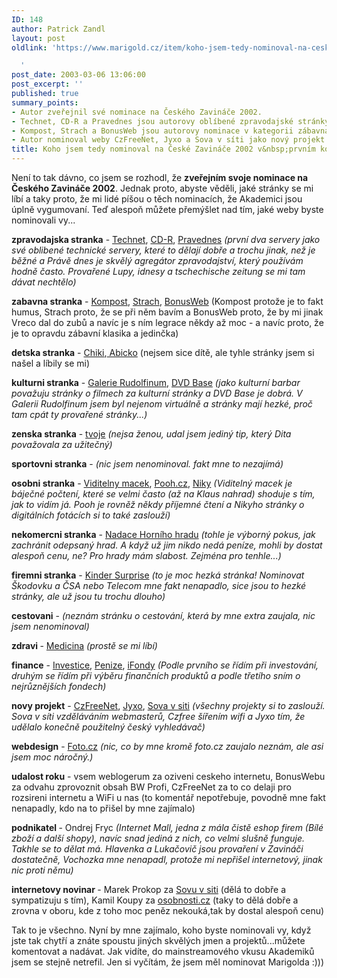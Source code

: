 ```yaml
---
ID: 148
author: Patrick Zandl
layout: post
oldlink: 'https://www.marigold.cz/item/koho-jsem-tedy-nominoval-na-ceske-zavinace-2002-v-prvnim-kole

  '
post_date: 2003-03-06 13:06:00
post_excerpt: ''
published: true
summary_points:
- Autor zveřejnil své nominace na Českého Zavináče 2002.
- Technet, CD-R a Pravednes jsou autorovy oblíbené zpravodajské stránky.
- Kompost, Strach a BonusWeb jsou autorovy nominace v kategorii zábavná stránka.
- Autor nominoval weby CzFreeNet, Jyxo a Sova v síti jako nový projekt.
title: Koho jsem tedy nominoval na České Zavináče 2002 v&nbsp;prvním kole?
---
```


<p>
Není to tak dávno, co jsem se rozhodl, že <STRONG>zveřejním svoje nominace na Českého Zavináče 2002</STRONG>. Jednak proto, abyste věděli, jaké stránky se mi líbí a taky proto, že mi lidé píšou o těch nominacích, že Akademici jsou úplně vygumovaní. Teď alespoň můžete přemýšlet nad tím, jaké weby byste nominovali vy...</p>

<p>
<STRONG>zpravodajska stranka</STRONG> - <A href="http://www.technet.cz/">Technet</A>, <A href="http://www.cdr.cz/">CD-R</A>, <A href="http://www.pravednes.cz/">Pravednes</A> <I>(první dva servery jako své oblibené technické servery, které to dělají dobře a trochu jinak, než je běžné a Právě dnes je skvělý agregátor zpravodajství, který používám hodně často. Provařené Lupy, idnesy a tschechische zeitung se mi tam dávat nechtělo)</I> </p>

<p>
<STRONG>zabavna stranka</STRONG> - <A href="http://www.kompost.cz/">Kompost</A>, <A href="http://www.strach.cz/">Strach</A>, <A href="http://www.bonusweb.cz/">BonusWeb</A> (Kompost protože je to fakt humus, Strach proto, že se při něm bavím a BonusWeb proto, že by mi jinak Vreco dal do zubů a navíc je s ním legrace někdy až moc - a navíc proto, že je to opravdu zábavní klasika a jedinčka) </p>

<p>
<STRONG>detska stranka</STRONG> - <A href="http://www.chiki.cz/">Chiki</A>,<A href="http://www.abicko.cz/"> Abicko</A> (nejsem sice dítě, ale tyhle stránky jsem si našel a líbily se mi) </p>

<p>
<STRONG>kulturni stranka</STRONG> - <A href="http://http://www.galerierudolfinum.cz/cs">Galerie Rudolfinum</A>, <A href="http://www.dvdbase.cz/">DVD Base</A> <I>(jako kulturní barbar považuju stránky o filmech za kulturní stránky a DVD Base je dobrá. V Galerii Rudolfinum jsem byl nejenom virtuálně a stránky mají hezké, proč tam cpát ty provařené stránky...)</I> </p>

<p>
<STRONG>zenska stranka</STRONG> - <A href="http://www.tvoje.cz/">tvoje</A> <I>(nejsa ženou, udal jsem jediný tip, který Dita považovala za užitečný)</I> </p>

<p>
<STRONG>sportovni stranka</STRONG> - <I>(nic jsem nenominoval. fakt mne to nezajímá)</I> </p>

<p>
<STRONG>osobni stranka</STRONG> - <A href="http://www.viditelnymacek.cz/">Viditelny macek</A>, <A href="http://www.pooh.cz/">Pooh.cz</A>, <A href="http://niky.continue.cz/">Niky</A> <I>(Viditelný macek je báječné počtení, které se velmi často (až na Klaus nahrad) shoduje s tím, jak to vidím já. Pooh je rovněž někdy příjemné čtení a Nikyho stránky o digitálních fotácích si to také zaslouží)</I> </p>

<p>
<STRONG>nekomercni stranka</STRONG> - <A href="http://http://www.sweb.cz/hornihrad/">Nadace Horního hradu</A> <I>(tohle je výborný pokus, jak zachránit odepsaný hrad. A když už jim nikdo nedá peníze, mohli by dostat alespoň cenu, ne? Pro hrady mám slabost. Zejména pro tenhle...)</I> </p>

<p>
<STRONG>firemni stranka</STRONG> - <A href="http://http://www.kinder.cz">Kinder Surprise</A> <I>(to je moc hezká stránka! Nominovat Škodovku a ČSA nebo Telecom mne fakt nenapadlo, sice jsou to hezké stránky, ale už jsou tu trochu dlouho)</I> </p>

<p>
<STRONG>cestovani</STRONG> - <I>(neznám stránku o cestování, která by mne extra zaujala, nic jsem nenominoval)</I> </p>

<p>
<STRONG>zdravi </STRONG>- <A href="http://http://www.medicina.cz/">Medicina</A> <I>(prostě se mi líbí)</I> </p>

<p>
<STRONG>finance</STRONG> - <A href="http://www.investice.cz/">Investice</A>, <A href="http://www.penize.cz/">Penize</A>, <A href="http://www.ifondy.cz/">iFondy</A> <I>(Podle prvního se řídím při investování, druhým se řídím při výběru finančních produktů a podle třetího sním o nejrůznějších fondech)</I> </p>

<p>
<STRONG>novy projekt</STRONG> - <A href="http://www.czfree.net/">CzFreeNet</A>, <A href="http://www.jyxo.cz/">Jyxo</A>, <A href="http://www.sovavsiti.cz">Sova v siti</A> <I>(všechny projekty si to zaslouží. Sova v síti vzděláváním webmasterů, Czfree šířením wifi a Jyxo tím, že udělalo konečně použitelný český vyhledávač)</I> </p>

<p>
<STRONG>webdesign</STRONG> - <A href="http://www.foto.cz/">Foto.cz</A> <I>(nic, co by mne kromě foto.cz zaujalo neznám, ale asi jsem moc náročný.)</I> </p>

<p>
<STRONG>udalost roku</STRONG> - vsem weblogerum za oziveni ceskeho internetu, BonusWebu za odvahu zprovoznit obsah BW Profi, CzFreeNet za to co delaji pro rozsireni internetu a WiFi u nas (to komentář nepotřebuje, povodně mne fakt nenapadly, kdo na to přišel by mne zajímalo) </p>

<p>
<STRONG>podnikatel </STRONG>- Ondrej Fryc <I>(Internet Mall, jedna z mála čistě eshop firem (Bílé zboží a další shopy), navíc snad jediná z nich, co velmi slušně funguje. Takhle se to dělat má. Hlavenka a Lukačovič jsou provaření v Zavináči dostatečně, Vochozka mne nenapadl, protože mi nepřišel internetový, jinak nic proti němu)</I> </p>

<p>
<STRONG>internetovy novinar </STRONG>- Marek Prokop za <A href="http://www.sovavsiti.cz">Sovu v siti</A> (dělá to dobře a sympatizuju s tím), Kamil Koupy za <A href="http://www.osobnosti.cz/">osobnosti.cz</A> (taky to dělá dobře a zrovna v oboru, kde z toho moc peněz nekouká,tak by dostal alespoň cenu) </p>

<p>
Tak to je všechno. Nyní by mne zajímalo, koho byste nominovali vy, když jste tak chytří a znáte spoustu jiných skvělých jmen a projektů...můžete komentovat a nadávat. Jak vidíte, do mainstreamového vkusu Akademiků jsem se stejně netrefil. Jen si vyčítám, že jsem měl nominovat Marigolda :)))</p>